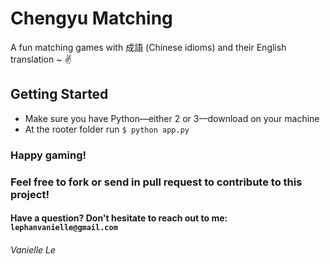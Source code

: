 # Chengyu Matching
A fun matching games with 成語 (Chinese idioms) and their English translation ~ ✌️

## Getting Started
- Make sure you have Python––either 2 or 3––download on your machine
- At the rooter folder run `$ python app.py`

### Happy gaming!

### Feel free to fork or send in pull request to contribute to this project!

#### Have a question? Don't hesitate to reach out to me: `lephanvanielle@gmail.com`

###### Vanielle Le
